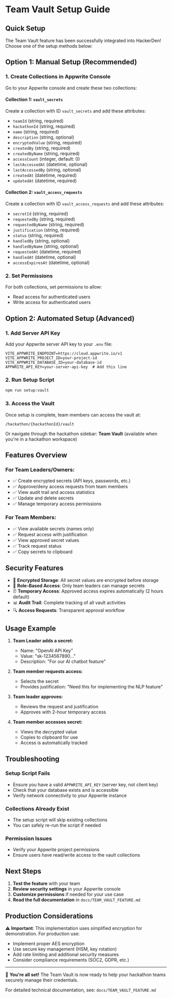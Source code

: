 # Team Vault Setup Guide

## Quick Setup

The Team Vault feature has been successfully integrated into HackerDen! Choose one of the setup methods below:

## Option 1: Manual Setup (Recommended)

### 1. Create Collections in Appwrite Console

Go to your Appwrite console and create these two collections:

#### Collection 1: `vault_secrets`
Create a collection with ID `vault_secrets` and add these attributes:
- `teamId` (string, required)
- `hackathonId` (string, required)
- `name` (string, required)
- `description` (string, optional)
- `encryptedValue` (string, required)
- `createdBy` (string, required)
- `createdByName` (string, required)
- `accessCount` (integer, default: 0)
- `lastAccessedAt` (datetime, optional)
- `lastAccessedBy` (string, optional)
- `createdAt` (datetime, required)
- `updatedAt` (datetime, required)

#### Collection 2: `vault_access_requests`
Create a collection with ID `vault_access_requests` and add these attributes:
- `secretId` (string, required)
- `requestedBy` (string, required)
- `requestedByName` (string, required)
- `justification` (string, required)
- `status` (string, required)
- `handledBy` (string, optional)
- `handledByName` (string, optional)
- `requestedAt` (datetime, required)
- `handledAt` (datetime, optional)
- `accessExpiresAt` (datetime, optional)

### 2. Set Permissions
For both collections, set permissions to allow:
- Read access for authenticated users
- Write access for authenticated users

## Option 2: Automated Setup (Advanced)

### 1. Add Server API Key
Add your Appwrite server API key to your `.env` file:

```env
VITE_APPWRITE_ENDPOINT=https://cloud.appwrite.io/v1
VITE_APPWRITE_PROJECT_ID=your-project-id
VITE_APPWRITE_DATABASE_ID=your-database-id
APPWRITE_API_KEY=your-server-api-key  # Add this line
```

### 2. Run Setup Script
```bash
npm run setup:vault
```

### 3. Access the Vault

Once setup is complete, team members can access the vault at:
```
/hackathon/{hackathonId}/vault
```

Or navigate through the hackathon sidebar: **Team Vault** (available when you're in a hackathon workspace)

## Features Overview

### For Team Leaders/Owners:
- ✅ Create encrypted secrets (API keys, passwords, etc.)
- ✅ Approve/deny access requests from team members
- ✅ View audit trail and access statistics
- ✅ Update and delete secrets
- ✅ Manage temporary access permissions

### For Team Members:
- ✅ View available secrets (names only)
- ✅ Request access with justification
- ✅ View approved secret values
- ✅ Track request status
- ✅ Copy secrets to clipboard

## Security Features

- 🔐 **Encrypted Storage**: All secret values are encrypted before storage
- 👥 **Role-Based Access**: Only team leaders can manage secrets
- ⏰ **Temporary Access**: Approved access expires automatically (2 hours default)
- 📊 **Audit Trail**: Complete tracking of all vault activities
- 🔍 **Access Requests**: Transparent approval workflow

## Usage Example

1. **Team Leader adds a secret:**
   - Name: "OpenAI API Key"
   - Value: "sk-1234567890..."
   - Description: "For our AI chatbot feature"

2. **Team member requests access:**
   - Selects the secret
   - Provides justification: "Need this for implementing the NLP feature"

3. **Team leader approves:**
   - Reviews the request and justification
   - Approves with 2-hour temporary access

4. **Team member accesses secret:**
   - Views the decrypted value
   - Copies to clipboard for use
   - Access is automatically tracked

## Troubleshooting

### Setup Script Fails
- Ensure you have a valid `APPWRITE_API_KEY` (server key, not client key)
- Check that your database exists and is accessible
- Verify network connectivity to your Appwrite instance

### Collections Already Exist
- The setup script will skip existing collections
- You can safely re-run the script if needed

### Permission Issues
- Verify your Appwrite project permissions
- Ensure users have read/write access to the vault collections

## Next Steps

1. **Test the feature** with your team
2. **Review security settings** in your Appwrite console
3. **Customize permissions** if needed for your use case
4. **Read the full documentation** in `docs/TEAM_VAULT_FEATURE.md`

## Production Considerations

⚠️ **Important**: This implementation uses simplified encryption for demonstration. For production use:

- Implement proper AES encryption
- Use secure key management (HSM, key rotation)
- Add rate limiting and additional security measures
- Consider compliance requirements (SOC2, GDPR, etc.)

---

🎉 **You're all set!** The Team Vault is now ready to help your hackathon teams securely manage their credentials.

For detailed technical documentation, see: `docs/TEAM_VAULT_FEATURE.md`